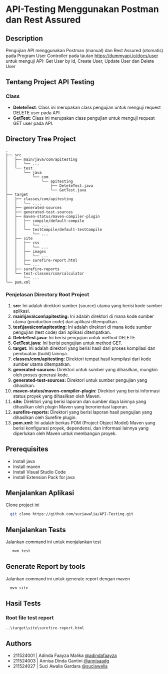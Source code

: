 # API-Testing Menggunakan Postman dan Rest Assured
## Description
Pengujian API menggunakan Postman (manual) dan Rest Assured (otomatis) pada Program User Controller pada tautan https://dummyapi.io/docs/user untuk menguji API: Get User by id, Create User, Update User dan Delete User

## Tentang Project API Testing

### Class
- **DeleteTest**: Class ini merupakan class pengujian untuk menguji request DELETE user pada API.
- **GetTest**: Class ini merupakan class pengujian untuk menguji request GET user pada API.

## Directory Tree Project
```
.
├── src
│   ├── main/java/com/apitesting
│   │   └── ...
│   └── test
│       └── java
│           └── com
│               └── apitesting
│                   ├── DeleteTest.java
│                   └── GetTest.java
├── target
│   ├── classes/com/apitesting
│   │   └── ....
│   ├── generated-sources
│   ├── generated-test-sources
│   ├── maven-status/maven-compiler-plugin
│   │   ├── compile/default-compile
│   │   │   └── ...
│   │   └── testCompile/default-testCompile
│   │       └── ...
│   ├── site
│   │   ├── css
│   │   │   └── ...
│   │   ├── images
│   │   │   └── ...
│   │   ├── surefire-report.html
│   │   └── ...
│   ├── surefire-reports
│   └── test-classes/com/calculator
│       └── ...
└── pom.xml
```
### Penjelasan Directory Root Project
1. **src:** Ini adalah direktori sumber (source) utama yang berisi kode sumber aplikasi.
2. **main\java\com\apitesting:** Ini adalah direktori di mana kode sumber utama (production code) dari aplikasi ditempatkan.
3. **test\java\com\apitesting:** Ini adalah direktori di mana kode sumber pengujian (test code) dari aplikasi ditempatkan.
7. **DeleteTest.java:** Ini berisi pengujian untuk method DELETE.
8. **GetTest.java:** Ini berisi pengujian untuk method GET.
10. **target:** Ini adalah direktori yang berisi hasil dari proses kompilasi dan pembuatan (build) lainnya.
11. **classes/com/apitesting:** Direktori tempat hasil kompilasi dari kode sumber utama ditempatkan.
12. **generated-sources:** Direktori untuk sumber yang dihasilkan, mungkin oleh proses generasi kode.
13. **generated-test-sources:** Direktori untuk sumber pengujian yang dihasilkan.
14. **maven-status/maven-compiler-plugin:** Direktori yang berisi informasi status proyek yang dihasilkan oleh Maven.
15. **site:** Direktori yang berisi laporan dan sumber daya lainnya yang dihasilkan oleh plugin Maven yang berorientasi laporan.
16. **surefire-reports:** Direktori yang berisi laporan hasil pengujian yang dihasilkan oleh Surefire plugin.
17. **pom.xml:** Ini adalah berkas POM (Project Object Model) Maven yang berisi konfigurasi proyek, dependensi, dan informasi lainnya yang diperlukan oleh Maven untuk membangun proyek.

## Prerequisites

- Install java
- Install maven
- Install Visual Studio Code
- Install Extension Pack for java

## Menjalankan Aplikasi

Clone project ini

```bash
  git clone https://github.com/suciawalia/API-Testing.git
```

## 
## Menjalankan Tests

Jalankan command ini untuk menjalankan test

```bash
   mvn test
```

## Generate Report by tools

Jalankan command ini untuk generate report dengan maven

```bash
  mvn site
```

## Hasil Tests
### Root file test report
```
..\target\site\surefire-report.html
```

## Authors
- 211524001 | Adinda Faayza Malika [@adindafaayza](https://github.com/adindafaayza)
- 211524003 | Annisa Dinda Gantini [@annisaadg](https://github.com/annisaadg)
- 211524027 | Suci Awalia Gardara [@suciawalia](https://github.com/suciawalia)
